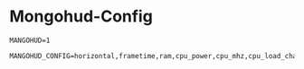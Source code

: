 # Mongohud-Config

```
MANGOHUD=1
```

```
MANGOHUD_CONFIG=horizontal,frametime,ram,cpu_power,cpu_mhz,cpu_load_change,cpu_temp,gpu_power,gpu_temp,gpu_junction_temp,gpu_core_clock,gpu_fan,gpu_load_change,vram,fps_metrics=avg+0.01+0.001
```
